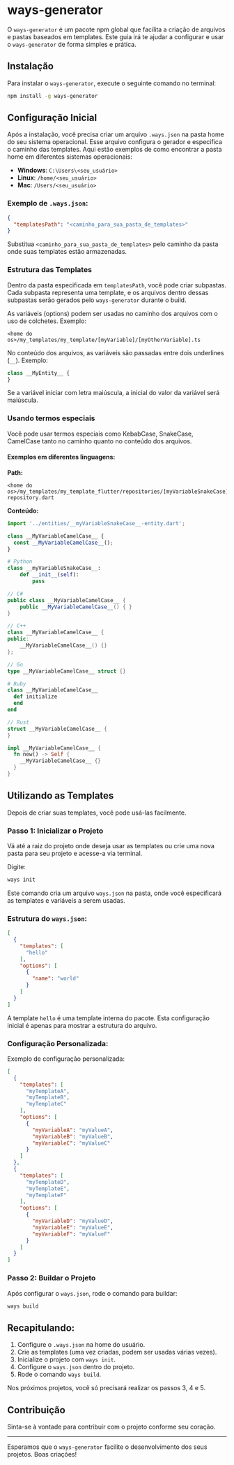 # ways-generator

O `ways-generator` é um pacote npm global que facilita a criação de arquivos e pastas baseados em templates. Este guia irá te ajudar a configurar e usar o `ways-generator` de forma simples e prática.

## Instalação

Para instalar o `ways-generator`, execute o seguinte comando no terminal:

```bash
npm install -g ways-generator
```

## Configuração Inicial

Após a instalação, você precisa criar um arquivo `.ways.json` na pasta home do seu sistema operacional. Esse arquivo configura o gerador e especifica o caminho das templates. Aqui estão exemplos de como encontrar a pasta home em diferentes sistemas operacionais:

- **Windows**: `C:\Users\<seu_usuário>`
- **Linux**: `/home/<seu_usuário>`
- **Mac**: `/Users/<seu_usuário>`

### Exemplo de `.ways.json`:

```json
{
  "templatesPath": "<caminho_para_sua_pasta_de_templates>"
}
```

Substitua `<caminho_para_sua_pasta_de_templates>` pelo caminho da pasta onde suas templates estão armazenadas.

### Estrutura das Templates

Dentro da pasta especificada em `templatesPath`, você pode criar subpastas. Cada subpasta representa uma template, e os arquivos dentro dessas subpastas serão gerados pelo `ways-generator` durante o build. 

As variáveis (options) podem ser usadas no caminho dos arquivos com o uso de colchetes. Exemplo:

```
<home do os>/my_templates/my_template/[myVariable]/[myOtherVariable].ts
```

No conteúdo dos arquivos, as variáveis são passadas entre dois underlines (`__`). Exemplo:

```typescript
class __MyEntity__ {
}
```

Se a variável iniciar com letra maiúscula, a inicial do valor da variável será maiúscula.

### Usando termos especiais

Você pode usar termos especiais como KebabCase, SnakeCase, CamelCase tanto no caminho quanto no conteúdo dos arquivos.

#### Exemplos em diferentes linguagens:

**Path:**

```plaintext
<home do os>/my_templates/my_template_flutter/repositories/[myVariableSnakeCase]-repository.dart
```

**Conteúdo:**

```typescript
import '../entities/__myVariableSnakeCase__-entity.dart';

class __MyVariableCamelCase__ {
  const __MyVariableCamelCase__();
}
```

```python
# Python
class __myVariableSnakeCase__:
    def __init__(self):
        pass
```

```csharp
// C#
public class __MyVariableCamelCase__ {
    public __MyVariableCamelCase__() { }
}
```

```cpp
// C++
class __MyVariableCamelCase__ {
public:
    __MyVariableCamelCase__() {}
};
```

```go
// Go
type __MyVariableCamelCase__ struct {}
```

```ruby
# Ruby
class __MyVariableCamelCase__
  def initialize
  end
end
```

```rust
// Rust
struct __MyVariableCamelCase__ {
}

impl __MyVariableCamelCase__ {
  fn new() -> Self {
    __MyVariableCamelCase__ {}
  }
}
```

## Utilizando as Templates

Depois de criar suas templates, você pode usá-las facilmente. 

### Passo 1: Inicializar o Projeto

Vá até a raiz do projeto onde deseja usar as templates ou crie uma nova pasta para seu projeto e acesse-a via terminal.

Digite:

```bash
ways init
```

Este comando cria um arquivo `ways.json` na pasta, onde você especificará as templates e variáveis a serem usadas.

### Estrutura do `ways.json`:

```json
[
  {
    "templates": [
      "hello"
    ],
    "options": [
      {
        "name": "world"
      }
    ]
  }
]
```

A template `hello` é uma template interna do pacote. Esta configuração inicial é apenas para mostrar a estrutura do arquivo.

### Configuração Personalizada:

Exemplo de configuração personalizada:

```json
[
  {
    "templates": [
      "myTemplateA",
      "myTemplateB",
      "myTemplateC"
    ],
    "options": [
      {
        "myVariableA": "myValueA",
        "myVariableB": "myValueB",
        "myVariableC": "myValueC"
      }
    ]
  },
  {
    "templates": [
      "myTemplateD",
      "myTemplateE",
      "myTemplateF"
    ],
    "options": [
      {
        "myVariableD": "myValueD",
        "myVariableE": "myValueE",
        "myVariableF": "myValueF"
      }
    ]
  }
]
```

### Passo 2: Buildar o Projeto

Após configurar o `ways.json`, rode o comando para buildar:

```bash
ways build
```

## Recapitulando:

1. Configure o `.ways.json` na home do usuário.
2. Crie as templates (uma vez criadas, podem ser usadas várias vezes).
3. Inicialize o projeto com `ways init`.
4. Configure o `ways.json` dentro do projeto.
5. Rode o comando `ways build`.

Nos próximos projetos, você só precisará realizar os passos 3, 4 e 5.

## Contribuição

Sinta-se à vontade para contribuir com o projeto conforme seu coração.

---

Esperamos que o `ways-generator` facilite o desenvolvimento dos seus projetos. Boas criações!
